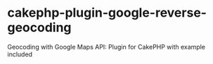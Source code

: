 cakephp-plugin-google-reverse-geocoding
=======================================

Geocoding with Google Maps API: Plugin for CakePHP with example included
